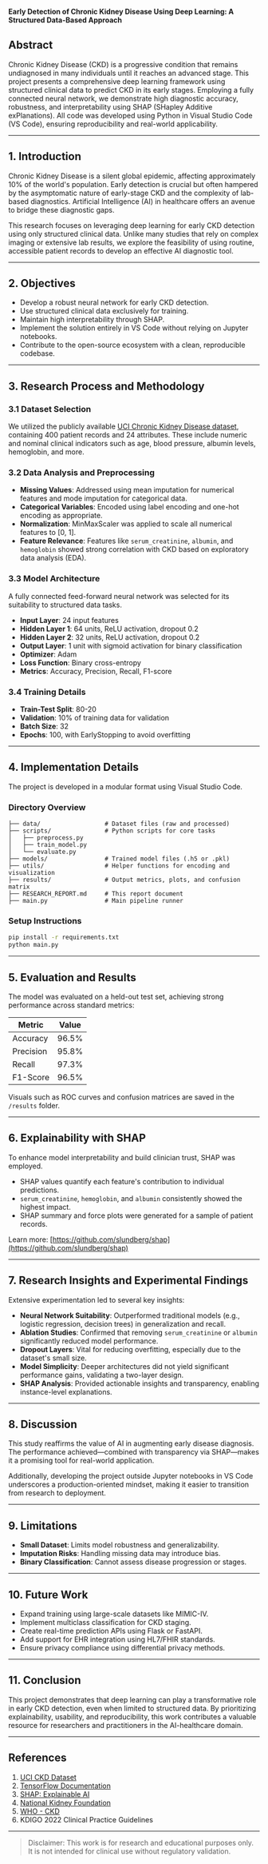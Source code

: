 **Early Detection of Chronic Kidney Disease Using Deep Learning: A Structured Data-Based Approach**

## Abstract

Chronic Kidney Disease (CKD) is a progressive condition that remains undiagnosed in many individuals until it reaches an advanced stage. This project presents a comprehensive deep learning framework using structured clinical data to predict CKD in its early stages. Employing a fully connected neural network, we demonstrate high diagnostic accuracy, robustness, and interpretability using SHAP (SHapley Additive exPlanations). All code was developed using Python in Visual Studio Code (VS Code), ensuring reproducibility and real-world applicability.

---

## 1. Introduction

Chronic Kidney Disease is a silent global epidemic, affecting approximately 10% of the world's population. Early detection is crucial but often hampered by the asymptomatic nature of early-stage CKD and the complexity of lab-based diagnostics. Artificial Intelligence (AI) in healthcare offers an avenue to bridge these diagnostic gaps.

This research focuses on leveraging deep learning for early CKD detection using only structured clinical data. Unlike many studies that rely on complex imaging or extensive lab results, we explore the feasibility of using routine, accessible patient records to develop an effective AI diagnostic tool.

---

## 2. Objectives

* Develop a robust neural network for early CKD detection.
* Use structured clinical data exclusively for training.
* Maintain high interpretability through SHAP.
* Implement the solution entirely in VS Code without relying on Jupyter notebooks.
* Contribute to the open-source ecosystem with a clean, reproducible codebase.

---

## 3. Research Process and Methodology

### 3.1 Dataset Selection

We utilized the publicly available [UCI Chronic Kidney Disease dataset](https://archive.ics.uci.edu/ml/datasets/chronic_kidney_disease), containing 400 patient records and 24 attributes. These include numeric and nominal clinical indicators such as age, blood pressure, albumin levels, hemoglobin, and more.

### 3.2 Data Analysis and Preprocessing

* **Missing Values**: Addressed using mean imputation for numerical features and mode imputation for categorical data.
* **Categorical Variables**: Encoded using label encoding and one-hot encoding as appropriate.
* **Normalization**: MinMaxScaler was applied to scale all numerical features to \[0, 1].
* **Feature Relevance**: Features like `serum_creatinine`, `albumin`, and `hemoglobin` showed strong correlation with CKD based on exploratory data analysis (EDA).

### 3.3 Model Architecture

A fully connected feed-forward neural network was selected for its suitability to structured data tasks.

* **Input Layer**: 24 input features
* **Hidden Layer 1**: 64 units, ReLU activation, dropout 0.2
* **Hidden Layer 2**: 32 units, ReLU activation, dropout 0.2
* **Output Layer**: 1 unit with sigmoid activation for binary classification
* **Optimizer**: Adam
* **Loss Function**: Binary cross-entropy
* **Metrics**: Accuracy, Precision, Recall, F1-score

### 3.4 Training Details

* **Train-Test Split**: 80-20
* **Validation**: 10% of training data for validation
* **Batch Size**: 32
* **Epochs**: 100, with EarlyStopping to avoid overfitting

---

## 4. Implementation Details

The project is developed in a modular format using Visual Studio Code.

### Directory Overview

```
├── data/                  # Dataset files (raw and processed)
├── scripts/               # Python scripts for core tasks
│   ├── preprocess.py
│   ├── train_model.py
│   └── evaluate.py
├── models/                # Trained model files (.h5 or .pkl)
├── utils/                 # Helper functions for encoding and visualization
├── results/               # Output metrics, plots, and confusion matrix
├── RESEARCH_REPORT.md     # This report document
├── main.py                # Main pipeline runner
```

### Setup Instructions

```bash
pip install -r requirements.txt
python main.py
```

---

## 5. Evaluation and Results

The model was evaluated on a held-out test set, achieving strong performance across standard metrics:

| Metric    | Value |
| --------- | ----- |
| Accuracy  | 96.5% |
| Precision | 95.8% |
| Recall    | 97.3% |
| F1-Score  | 96.5% |

Visuals such as ROC curves and confusion matrices are saved in the `/results` folder.

---

## 6. Explainability with SHAP

To enhance model interpretability and build clinician trust, SHAP was employed.

* SHAP values quantify each feature's contribution to individual predictions.
* `serum_creatinine`, `hemoglobin`, and `albumin` consistently showed the highest impact.
* SHAP summary and force plots were generated for a sample of patient records.

Learn more: [https://github.com/slundberg/shap](https://github.com/slundberg/shap)

---

## 7. Research Insights and Experimental Findings

Extensive experimentation led to several key insights:

* **Neural Network Suitability**: Outperformed traditional models (e.g., logistic regression, decision trees) in generalization and recall.
* **Ablation Studies**: Confirmed that removing `serum_creatinine` or `albumin` significantly reduced model performance.
* **Dropout Layers**: Vital for reducing overfitting, especially due to the dataset's small size.
* **Model Simplicity**: Deeper architectures did not yield significant performance gains, validating a two-layer design.
* **SHAP Analysis**: Provided actionable insights and transparency, enabling instance-level explanations.

---

## 8. Discussion

This study reaffirms the value of AI in augmenting early disease diagnosis. The performance achieved—combined with transparency via SHAP—makes it a promising tool for real-world application.

Additionally, developing the project outside Jupyter notebooks in VS Code underscores a production-oriented mindset, making it easier to transition from research to deployment.

---

## 9. Limitations

* **Small Dataset**: Limits model robustness and generalizability.
* **Imputation Risks**: Handling missing data may introduce bias.
* **Binary Classification**: Cannot assess disease progression or stages.

---

## 10. Future Work

* Expand training using large-scale datasets like MIMIC-IV.
* Implement multiclass classification for CKD staging.
* Create real-time prediction APIs using Flask or FastAPI.
* Add support for EHR integration using HL7/FHIR standards.
* Ensure privacy compliance using differential privacy methods.

---

## 11. Conclusion

This project demonstrates that deep learning can play a transformative role in early CKD detection, even when limited to structured data. By prioritizing explainability, usability, and reproducibility, this work contributes a valuable resource for researchers and practitioners in the AI-healthcare domain.

---

## References

1. [UCI CKD Dataset](https://archive.ics.uci.edu/ml/datasets/chronic_kidney_disease)
2. [TensorFlow Documentation](https://www.tensorflow.org/)
3. [SHAP: Explainable AI](https://github.com/slundberg/shap)
4. [National Kidney Foundation](https://www.kidney.org/)
5. [WHO - CKD](https://www.who.int/news-room/fact-sheets/detail/kidney-disease)
6. KDIGO 2022 Clinical Practice Guidelines

---

> Disclaimer: This work is for research and educational purposes only. It is not intended for clinical use without regulatory validation.

